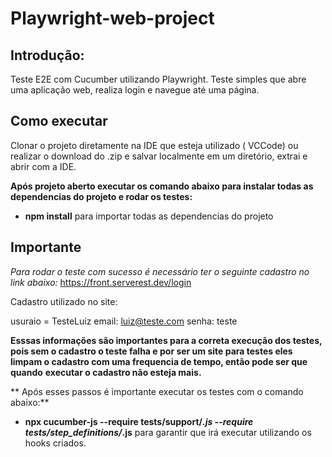 # Playwright-web-project

## Introdução:
Teste E2E com Cucumber utilizando Playwright.
Teste simples que abre uma aplicação web, realiza  login e navegue até uma 
página.

## Como executar

Clonar o projeto diretamente na IDE que esteja utilizado (  VCCode) ou realizar o download do .zip e salvar localmente em um diretório, extrai e abrir com a IDE.

**Após projeto aberto executar os comando abaixo para instalar todas as dependencias do projeto e rodar os testes:**

- **npm install**  para importar todas as dependencias do projeto

## Importante

_Para rodar o teste com sucesso é necessário ter o seguinte cadastro no link abaixo:_
https://front.serverest.dev/login

Cadastro utilizado no site:

usuraio = TesteLuiz
email: luiz@teste.com
senha: teste

**Esssas informações são importantes para a correta execução dos testes, pois sem o cadastro o teste falha e por ser um site para testes eles limpam o cadastro com uma frequencia de tempo, então pode ser que quando**
**executar o cadastro não esteja mais.**

** Após esses passos é importante executar os testes com o comando abaixo:**

- **npx cucumber-js --require tests/support/*.js --require tests/step_definitions/*.js**  para garantir que irá executar utilizando os hooks criados.
